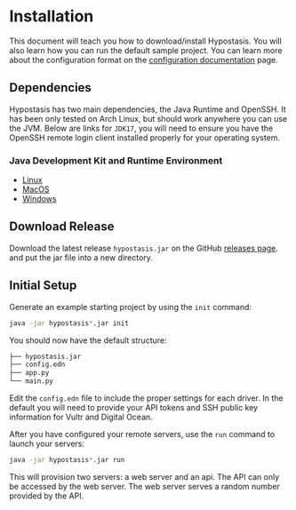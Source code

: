 # Installation

This document will teach you how to download/install Hypostasis.
You will also learn how you can run the default sample project.
You can learn more about the configuration format on the
[configuration documentation](config.md) page.

## Dependencies

Hypostasis has two main dependencies, the Java Runtime and OpenSSH.
It has been only tested on Arch Linux, but should work anywhere you
can use the JVM. Below are links for `JDK17`, you will need to ensure
you have the OpenSSH remote login client installed properly for your
operating system.

### Java Development Kit and Runtime Environment

- [Linux](https://www.oracle.com/java/technologies/downloads/#jdk17-linux)
- [MacOS](https://www.oracle.com/java/technologies/downloads/#jdk17-mac)
- [Windows](https://www.oracle.com/java/technologies/downloads/#jdk17-windows)

## Download Release

Download the latest release `hypostasis.jar` on the GitHub [releases page](https://github.com/mertad01/hypostasis/releases/latest).
and put the jar file into a new directory.

## Initial Setup

Generate an example starting project by using the `init` command:

``` sh
java -jar hypostasis*.jar init
```

You should now have the default structure:

``` sh
├── hypostasis.jar
├── config.edn
├── app.py
└── main.py
```

Edit the `config.edn` file to include the proper settings for each driver.
In the default you will need to provide your API tokens and SSH public key
information for Vultr and Digital Ocean.

After you have configured your remote servers, use the `run` command to launch
your servers:

``` sh
java -jar hypostasis*.jar run
```

This will provision two servers: a web server and an api. The API can only
be accessed by the web server. The web server serves a random number provided
by the API.
